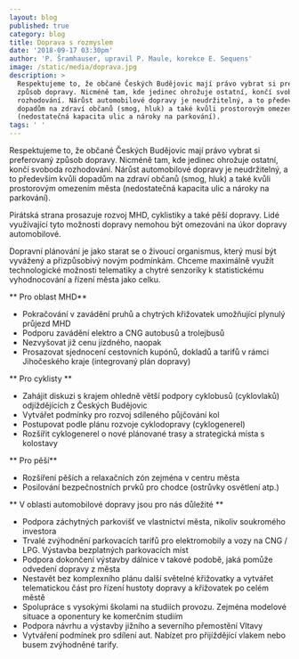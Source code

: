 ```yaml
---
layout: blog
published: true
category: blog
title: Doprava s rozmyslem
date: '2018-09-17 03:30pm'
author: 'P. Šramhauser, upravil P. Maule, korekce E. Sequens'
image: /static/media/doprava.jpg
description: >
  Respektujeme to, že občané Českých Budějovic mají právo vybrat si preferovaný
  způsob dopravy. Nicméně tam, kde jedinec ohrožuje ostatní, končí svoboda
  rozhodování. Nárůst automobilové dopravy je neudržitelný, a to především kvůli
  dopadům na zdraví občanů (smog, hluk) a také kvůli prostorovým omezením města
  (nedostatečná kapacita ulic a nároky na parkování).
tags: ' '
---
```

Respektujeme to, že občané Českých Budějovic mají právo vybrat si preferovaný způsob dopravy. Nicméně tam, kde jedinec ohrožuje ostatní, končí svoboda rozhodování. Nárůst automobilové dopravy je neudržitelný, a to především kvůli dopadům na zdraví občanů (smog, hluk) a také kvůli prostorovým omezením města (nedostatečná kapacita ulic a nároky na parkování).

Pirátská strana prosazuje rozvoj MHD, cyklistiky a také pěší dopravy. Lidé využívající tyto možnosti dopravy nemohou být omezováni na úkor dopravy automobilové.

Dopravní plánování je jako starat se o živoucí organismus, který musí být vyvážený a přizpůsobivý novým podmínkám. Chceme maximálně využít technologické možnosti telematiky a chytré senzoriky k statistickému vyhodnocování a řízení města jako celku.

**Pro oblast MHD**

* Pokračování v zavádění pruhů a chytrých křižovatek umožňující plynulý průjezd MHD
* Podporu zavádění elektro a CNG autobusů a trolejbusů
* Nezvyšovat již cenu jízdného, naopak
* Prosazovat sjednocení cestovních kupónů, dokladů a tarifů v rámci Jihočeského kraje (integrovaný plán dopravy)

**Pro cyklisty**

* Zahájit diskuzi s krajem ohledně větší podpory cyklobusů (cyklovlaků) odjíždějících z Českých Budějovic
* Vytvářet podmínky pro rozvoj sdíleného půjčování kol
* Postupovat podle plánu rozvoje cyklodopravy (cyklogenerel)
* Rozšířit cyklogenerel o nové plánované trasy a strategická místa s kolostavy

**Pro pěší**

* Rozšíření pěších a relaxačních zón zejména v centru města
* Posilování bezpečnostních prvků pro chodce (ostrůvky osvětlení atp.)

**V oblasti automobilové dopravy jsou pro nás důležité**

* Podpora záchytných parkovišť ve vlastnictví města, nikoliv soukromého investora
* Trvalé zvýhodnění parkovacích tarifů pro elektromobily a vozy na CNG / LPG. Výstavba bezplatných parkovacích míst
* Podpora dokončení výstavby dálnice v takové podobě, jaká pomůže odvedení dopravy z města
* Nestavět bez komplexního plánu další světelné křižovatky a vytvářet telematickou část pro řízení hustoty dopravy a křižovatek po celém městě
* Spolupráce s vysokými školami na studiích provozu. Zejména modelové situace a oponentury ke komerčním studiím
* Podpora návrhu a výstavby jižního a severního přemostění Vltavy
* Vytváření podmínek pro sdílení aut. Nabízet pro přijíždějící vlakem nebo busem zvýhodněné tarify.
